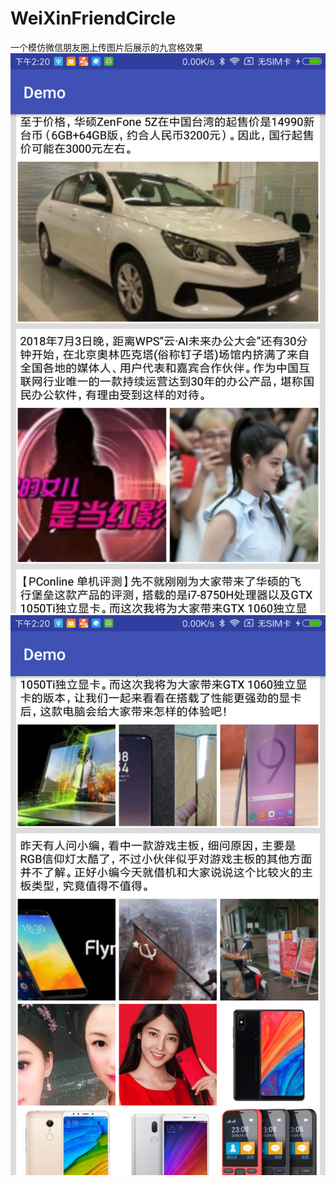 # WeiXinFriendCircle
一个模仿微信朋友圈上传图片后展示的九宫格效果
![](https://github.com/hutaodediannao/WeiXinFriendCircle/blob/master/Screenshot_2018-07-08-14-20-02-608_com.app.demo.png)
![](https://github.com/hutaodediannao/WeiXinFriendCircle/blob/master/Screenshot_2018-07-08-14-20-15-575_com.app.demo.png)

